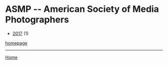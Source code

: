 # ASMP -- American Society of Media Photographers

  * [2017](./asmp-american-society-of-media-photographers-2017.md) (1)

[homepage](https://www.asmp.org/)

----

[Home](../index.md)
